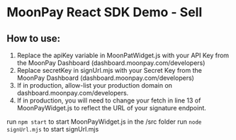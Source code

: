 # MoonPay React SDK Demo - Sell

## How to use:

1. Replace the apiKey variable in MoonPatWidget.js with your API Key from the MoonPay Dashboard (dashboard.moonpay.com/developers)
2. Replace secretKey in signUrl.mjs with your Secret Key from the MoonPay Dashboard (dashboard.moonpay.com/developers)
3. If in production, allow-list your production domain on dashboard.moonpay.com/developers.
4. If in production, you will need to change your fetch in line 13 of MoonPayWidget.js to reflect the URL of your signature endpoint.

run `npm start` to start MoonPayWidget.js in the /src folder
run `node signUrl.mjs` to start signUrl.mjs